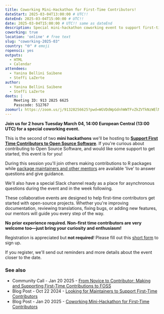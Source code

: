 ```yaml
---
title: Coworking Mini-Hackathon for First-Time Contributors!
dateStart: 2025-03-04T13:00:00 # UTC!!
dateEnd: 2025-03-04T15:00:00 # UTC!!
date: 2025-03-04T15:00:00 # UTC!! same as dateEnd
description: Special mini-hackathon coworking event to support first-time contributors!
coworking: true
location: 'online' # free text
slug: "coworking-2025-03"
country: "🌐" # emoji
ropensci: yes
outputs:
  - HTML
  - Calendar
attendees:
  - Yanina Bellini Saibene
  - Steffi LaZerte
author:
  - Yanina Bellini Saibene
  - Steffi LaZerte
deets: |
    Meeting ID: 913 2825 6625
    Passcode: 512767
zoomurl: https://zoom.us/j/91328256625?pwd=WGVDdWpGdnhWWTFvZkZVTkNzWElNQT09
---
```


<!--
```{r}
d <- lubridate::ymd_hms('2025-03-04 14:00:00', tz = 'Europe/Paris')
lubridate::with_tz(d, 'UTC')
lubridate::with_tz(d, 'America/Winnipeg')
```
-->

**Join us for 2 hours Tuesday March 04, 14:00 European Central (13:00 UTC) for 
a special coworking event.**

This is the second of two **mini hackathons** we'll be hosting to **[Support First Time
Contributors to Open Source Software](/blog/2025/01/21/coworking-hackathons/#mini-hackathons)**.
If you're curious about contributing to Open Source Software, and would like 
some support to get started, this event is for you!

During this session you'll join others making contributions to R packages 
while [package maintainers and other mentors](/blog/2024/10/22/first-time-contributions/) 
are available 'live' to answer questions and give guidance. 

We'll also have a special Slack channel ready as a place for asynchronous questions 
during the event and in the week following.

These collaborative events are designed to help first-time contributors get started with open-source projects.
Whether you're improving documentation, reviewing translations, fixing bugs, or adding new features, our mentors will guide you every step of the way. 

**No prior experience required. Non-first time contributors are very welcome too—just bring your curiosity and enthusiasm!**

Registration is appreciated but **not required**!
Please fill out this [short form](https://airtable.com/appRpJelSoXWcYCG1/pagXLEueuI2o3GuBQ/form) to sign up.

If you register, we'll send out reminders and more details about the event closer to the date. 


### See also
- Community Call - Jan 20 2025 - [From Novice to Contributor: Making and Supporting First-Time Contributions to FOSS](/commcalls/first-time-contributor/)
- Blog Post - Oct 22 2024 - [Looking for Maintainers to Support First-Time Contributors](/blog/2024/10/22/first-time-contributions/)
- Blog Post - Jan 20 2025 - [Coworking Mini-Hackathon for First-Time Contributors](/blog/2025/01/21/coworking-hackathons/)
